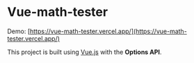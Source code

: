 # Vue-math-tester

Demo: [https://vue-math-tester.vercel.app/](https://vue-math-tester.vercel.app/)

This project is built using [Vue.js](https://vuejs.org/) with the **Options API**.